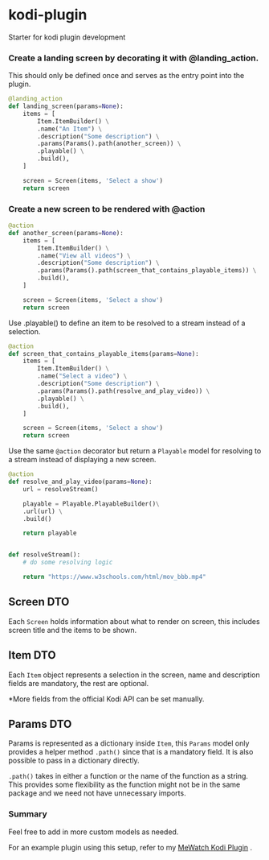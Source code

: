 # kodi-plugin

Starter for kodi plugin development

### Create a landing screen by decorating it with @landing_action.

This should only be defined once and serves as the entry point into the plugin.

```python
@landing_action
def landing_screen(params=None):
    items = [
        Item.ItemBuilder() \
        .name("An Item") \
        .description("Some description") \
        .params(Params().path(another_screen)) \
        .playable() \
        .build(),
    ]

    screen = Screen(items, 'Select a show')
    return screen
```

### Create a new screen to be rendered with @action

```python
@action
def another_screen(params=None):
    items = [
        Item.ItemBuilder() \
        .name("View all videos") \
        .description("Some description") \
        .params(Params().path(screen_that_contains_playable_items)) \
        .build(),
    ]

    screen = Screen(items, 'Select a show')
    return screen
```

Use .playable() to define an item to be resolved to a stream instead of a selection.

```python
@action
def screen_that_contains_playable_items(params=None):
    items = [
        Item.ItemBuilder() \
        .name("Select a video") \
        .description("Some description") \
        .params(Params().path(resolve_and_play_video)) \
        .playable() \
        .build(),
    ]

    screen = Screen(items, 'Select a show')
    return screen
```

Use the same `@action` decorator but return a `Playable` model for resolving to a stream instead of displaying a new screen.

```python
@action
def resolve_and_play_video(params=None):
    url = resolveStream()

    playable = Playable.PlayableBuilder()\
    .url(url) \
    .build()

    return playable


def resolveStream():
    # do some resolving logic

    return "https://www.w3schools.com/html/mov_bbb.mp4"

```

## Screen DTO

Each `Screen` holds information about what to render on screen, this includes screen title and the items to be shown.

## Item DTO

Each `Item` object represents a selection in the screen, name and description fields are mandatory, the rest are optional.

\*More fields from the official Kodi API can be set manually.

## Params DTO

Params is represented as a dictionary inside `Item`, this `Params` model only provides a helper method `.path()` since that is a mandatory field. It is also possible to pass in a dictionary directly.

`.path()` takes in either a function or the name of the function as a string. This provides some flexibility as the function might not be in the same package and we need not have unnecessary imports.

### Summary

Feel free to add in more custom models as needed.

For an example plugin using this setup, refer to my [MeWatch Kodi Plugin](https://github.com/wxlai90/mewatch-sg/)
.
